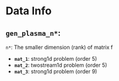 # Data Info

## `gen_plasma_n*`:

`n*`: The smaller dimension (rank) of matrix f

- **`mat_1`**: strong1d problem (order 5)
- **`mat_2`**: twostream1d problem (order 5)
- **`mat_3`**: strong1d problem (order 9)
